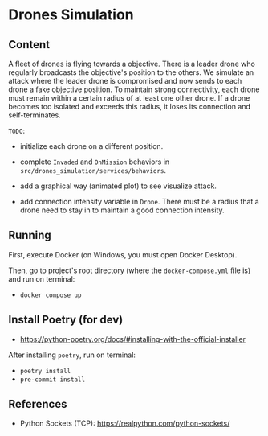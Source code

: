 # Drones Simulation

## Content

A fleet of drones is flying towards a objective. There is a leader drone who regularly broadcasts the objective's position to the others. We simulate an attack where the leader drone is compromised and now sends to each drone a fake objective position. To maintain strong connectivity, each drone must remain within a certain radius of at least one other drone. If a drone becomes too isolated and exceeds this radius, it loses its connection and self-terminates.

`TODO`:

- initialize each drone on a different position.

- complete `Invaded` and `OnMission` behaviors in `src/drones_simulation/services/behaviors`.

- add a graphical way (animated plot) to see visualize attack.

- add connection intensity variable in `Drone`. There must be a radius that a drone need to stay in to maintain a good connection intensity.

## Running

First, execute Docker (on Windows, you must open Docker Desktop).

Then, go to project's root directory (where the `docker-compose.yml` file is) and run on terminal:

- `docker compose up`

## Install Poetry (for dev)

- https://python-poetry.org/docs/#installing-with-the-official-installer

After installing `poetry`, run on terminal:

- `poetry install`
- `pre-commit install`

## References

- Python Sockets (TCP): https://realpython.com/python-sockets/
